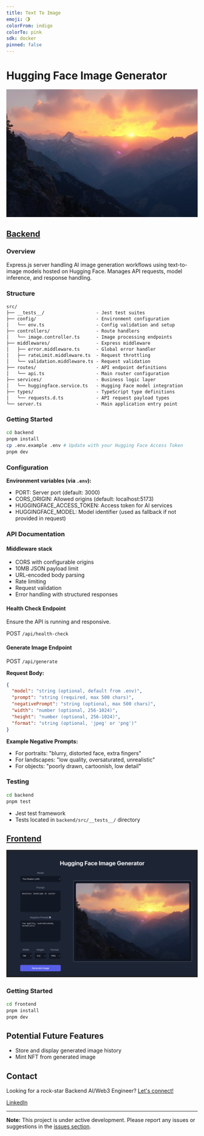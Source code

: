 ```yaml
---
title: Text To Image
emoji: 🌖
colorFrom: indigo
colorTo: pink
sdk: docker
pinned: false
---
```


# Hugging Face Image Generator

![Mountain Sunset](./mountain_sunset.png)

## [Backend](./backend)

### Overview

Express.js server handling AI image generation workflows using text-to-image models hosted on Hugging Face. Manages API requests, model inference, and response handling.

### Structure

```
src/
├── __tests__/                   - Jest test suites
├── config/                      - Environment configuration
│   └── env.ts                   - Config validation and setup
├── controllers/                 - Route handlers
│   └── image.controller.ts      - Image processing endpoints
├── middlewares/                 - Express middleware
│   ├── error.middleware.ts      - Global error handler
│   ├── rateLimit.middleware.ts  - Request throttling
│   └── validation.middleware.ts - Request validation
├── routes/                      - API endpoint definitions
│   └── api.ts                   - Main router configuration
├── services/                    - Business logic layer
│   └── huggingface.service.ts   - Hugging Face model integration
├── types/                       - TypeScript type definitions
│   └── requests.d.ts            - API request payload types
└── server.ts                    - Main application entry point
```

### Getting Started

```bash
cd backend
pnpm install
cp .env.example .env # Update with your Hugging Face Access Token
pnpm dev
```

### Configuration

**Environment variables (via `.env`):**

- PORT: Server port (default: 3000)
- CORS_ORIGIN: Allowed origins (default: localhost:5173)
- HUGGINGFACE_ACCESS_TOKEN: Access token for AI services
- HUGGINGFACE_MODEL: Model identifier (used as fallback if not provided in request)

### API Documentation

#### Middleware stack

- CORS with configurable origins
- 10MB JSON payload limit
- URL-encoded body parsing
- Rate limiting
- Request validation
- Error handling with structured responses

#### Health Check Endpoint

Ensure the API is running and responsive.

POST `/api/health-check`

#### Generate Image Endpoint

POST `/api/generate`

**Request Body:**

```json
{
  "model": "string (optional, default from .env)",
  "prompt": "string (required, max 500 chars)",
  "negativePrompt": "string (optional, max 500 chars)",
  "width": "number (optional, 256-1024)",
  "height": "number (optional, 256-1024)",
  "format": "string (optional, 'jpeg' or 'png')"
}
```

**Example Negative Prompts:**

- For portraits: "blurry, distorted face, extra fingers"
- For landscapes: "low quality, oversaturated, unrealistic"
- For objects: "poorly drawn, cartoonish, low detail"

### Testing

```bash
cd backend
pnpm test
```

- Jest test framework
- Tests located in `backend/src/__tests__/` directory

## [Frontend](./frontend)

![App Screenshot](./screenshot.png)

### Getting Started

```bash
cd frontend
pnpm install
pnpm dev
```

## Potential Future Features

- Store and display generated image history
- Mint NFT from generated image

## Contact

Looking for a rock-star Backend AI/Web3 Engineer? [Let's connect!](mailto:hf-image-monorepo.prowling715@passinbox.com)

[LinkedIn](https://linkedin.com/in/proofoftom)

---

**Note:** This project is under active development. Please report any issues or suggestions in the [issues section](https://github.com/proofoftom/hf-image-monorepo/issues).
